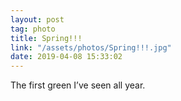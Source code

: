 ```yaml
---
layout: post
tag: photo
title: Spring!!!
link: "/assets/photos/Spring!!!.jpg"
date: 2019-04-08 15:33:02
---
```

The first green I’ve seen all year. 